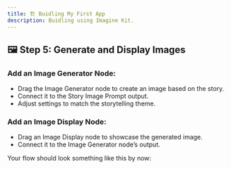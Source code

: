 ```yaml
---
title: 🏗️ Buidling My First App
description: Buidling using Imagine Kit.
---
```


## 🖼️ Step 5: Generate and Display Images

### Add an Image Generator Node:
- Drag the Image Generator node to create an image based on the story.
- Connect it to the Story Image Prompt output.
- Adjust settings to match the storytelling theme.

### Add an Image Display Node:
- Drag an Image Display node to showcase the generated image.
- Connect it to the Image Generator node’s output.

Your flow should look something like this by now:


